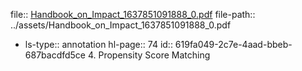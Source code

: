 file:: [Handbook_on_Impact_1637851091888_0.pdf](../assets/Handbook_on_Impact_1637851091888_0.pdf)
file-path:: ../assets/Handbook_on_Impact_1637851091888_0.pdf

-
  ls-type:: annotation
  hl-page:: 74
  id:: 619fa049-2c7e-4aad-bbeb-687bacdfd5ce
  4. Propensity Score Matching